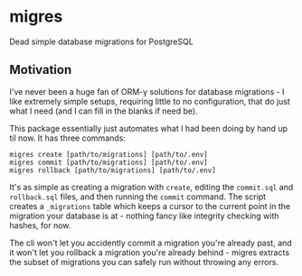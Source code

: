 # migres
Dead simple database migrations for PostgreSQL

## Motivation
I've never been a huge fan of ORM-y solutions for database migrations - I like extremely simple setups, requiring little to no configuration, that do just what I need (and I can fill in the blanks if need be). 

This package essentially just automates what I had been doing by hand up til now. It has three commands:
```
migres create [path/to/migrations] [path/to/.env]
migres commit [path/to/migrations] [path/to/.env]
migres rollback [path/to/migrations] [path/to/.env]
```

It's as simple as creating a migration with `create`, editing the `commit.sql` and `rollback.sql` files, and then running the `commit` command. The script creates a `_migrations` table which keeps a cursor to the current point in the migration your database is at - nothing fancy like integrity checking with hashes, for now.

The cli won't let you accidently commit a migration you're already past, and it won't let you rollback a migration you're already behind - migres extracts the subset of migrations you can safely run without throwing any errors.
